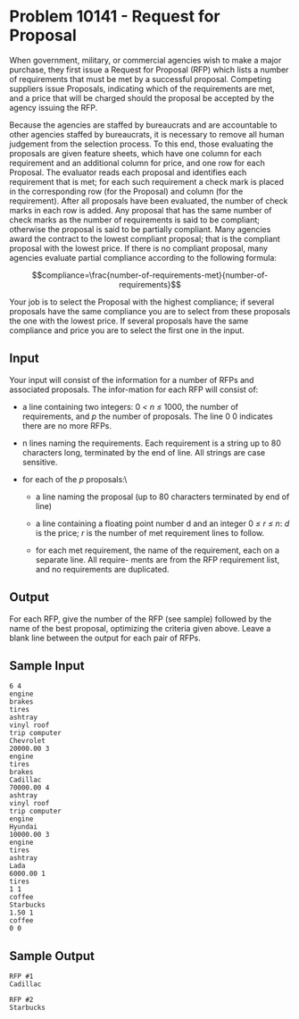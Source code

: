# Problem 10141 - Request for Proposal

When government, military, or commercial agencies wish to make a major
purchase, they first issue a Request for Proposal (RFP) which lists a
number of requirements that must be met by a successful proposal.
Competing suppliers issue Proposals, indicating which of the
requirements are met, and a price that will be charged should the
proposal be accepted by the agency issuing the RFP.

Because the agencies are staffed by bureaucrats and are accountable to
other agencies staffed by bureaucrats, it is necessary to remove all
human judgement from the selection process. To this end, those
evaluating the proposals are given feature sheets, which have one column
for each requirement and an additional column for price, and one row
for each Proposal. The evaluator reads each proposal and identifies each
requirement that is met; for each such requirement a check mark is
placed in the corresponding row (for the Proposal) and column (for the
requirement). After all proposals have been evaluated, the number of
check marks in each row is added. Any proposal that has the same number
of check marks as the number of requirements is said to be compliant;
otherwise the proposal is said to be partially compliant. Many agencies
award the contract to the lowest compliant proposal; that is the
compliant proposal with the lowest price. If there is no compliant
proposal, many agencies evaluate partial compliance according to the
following formula:

$$compliance=\frac{number-of-requirements-met}{number-of-requirements}$$

Your job is to select the Proposal with the highest compliance; if
several proposals have the same compliance you are to select from these
proposals the one with the lowest price. If several proposals have the
same compliance and price you are to select the first one in the input.

## Input

Your input will consist of the information for a number of RFPs and
associated proposals. The infor-mation for each RFP will consist of:

- a line containing two integers: 0 *\< n ≤* 1000, the number of
 requirements, and *p* the number of proposals. The line 0 0 indicates
 there are no more RFPs.

- n lines naming the requirements. Each requirement is a string up
 to 80 characters long, terminated by the end of line. All strings are
 case sensitive.

- for each of the *p* proposals:\
  - a line naming the proposal (up to 80 characters terminated by
   end of line)

  - a line containing a floating point number d and an integer 0 *≤
   r ≤ n*: *d* is the price; *r* is the number of met requirement lines
   to follow.

  - for each met requirement, the name of the requirement, each on
 a separate line. All require- ments are from the RFP requirement list,
 and no requirements are duplicated.

## Output

For each RFP, give the number of the RFP (see sample) followed by the
name of the best proposal, optimizing the criteria given above. Leave a
blank line between the output for each pair of RFPs.

## Sample Input

```
6 4
engine
brakes
tires
ashtray
vinyl roof
trip computer
Chevrolet
20000.00 3
engine
tires
brakes
Cadillac
70000.00 4
ashtray
vinyl roof
trip computer
engine
Hyundai
10000.00 3
engine
tires
ashtray
Lada
6000.00 1
tires
1 1
coffee
Starbucks
1.50 1
coffee
0 0
```

## Sample Output

```
RFP #1
Cadillac

RFP #2
Starbucks
```